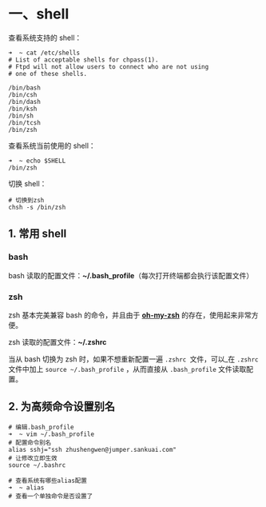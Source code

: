 # 一、shell

查看系统支持的 shell：

```shell
➜  ~ cat /etc/shells
# List of acceptable shells for chpass(1).
# Ftpd will not allow users to connect who are not using
# one of these shells.

/bin/bash
/bin/csh
/bin/dash
/bin/ksh
/bin/sh
/bin/tcsh
/bin/zsh
```

查看系统当前使用的 shell：

```shell
➜  ~ echo $SHELL
/bin/zsh
```

切换 shell：

```shell
# 切换到zsh
chsh -s /bin/zsh
```

## 1. 常用 shell

### bash

bash 读取的配置文件：**~/.bash_profile**（每次打开终端都会执行该配置文件）

### zsh

zsh 基本完美兼容 bash 的命令，并且由于 [**oh-my-zsh**](https://github.com/ohmyzsh/ohmyzsh) 的存在，使用起来非常方便。

zsh 读取的配置文件：**~/.zshrc**

当从 bash 切换为 zsh 时，如果不想重新配置一遍 `.zshrc `文件，可以_在 `.zshrc` 文件中加上 `source ~/.bash_profile` ，从而直接从 `.bash_profile` 文件读取配置。

## 2. 为高频命令设置别名

```shell
# 编辑.bash_profile
➜  ~ vim ~/.bash_profile
# 配置命令别名
alias sshj="ssh zhushengwen@jumper.sankuai.com"
# 让修改立即生效
source ~/.bashrc

# 查看系统有哪些alias配置
➜  ~ alias
# 查看一个单独命令是否设置了
```





